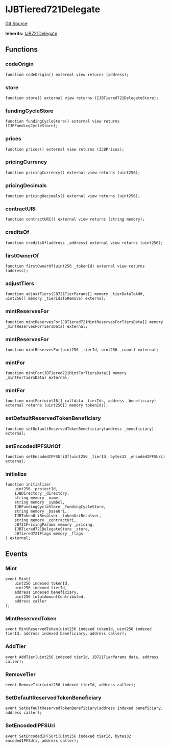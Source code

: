# IJBTiered721Delegate
[Git Source](https://github.com/jbx-protocol/juice-721-delegate/blob/2d5cc8b5e5fa5f9438288f074222da0ada454156/contracts/interfaces/IJBTiered721Delegate.sol)

**Inherits:**
[IJB721Delegate](/dev/api/extensions/juice-721-delegate/interfaces/contract.IJB721Delegate.md)


## Functions
### codeOrigin


```solidity
function codeOrigin() external view returns (address);
```

### store


```solidity
function store() external view returns (IJBTiered721DelegateStore);
```

### fundingCycleStore


```solidity
function fundingCycleStore() external view returns (IJBFundingCycleStore);
```

### prices


```solidity
function prices() external view returns (IJBPrices);
```

### pricingCurrency


```solidity
function pricingCurrency() external view returns (uint256);
```

### pricingDecimals


```solidity
function pricingDecimals() external view returns (uint256);
```

### contractURI


```solidity
function contractURI() external view returns (string memory);
```

### creditsOf


```solidity
function creditsOf(address _address) external view returns (uint256);
```

### firstOwnerOf


```solidity
function firstOwnerOf(uint256 _tokenId) external view returns (address);
```

### adjustTiers


```solidity
function adjustTiers(JB721TierParams[] memory _tierDataToAdd, uint256[] memory _tierIdsToRemove) external;
```

### mintReservesFor


```solidity
function mintReservesFor(JBTiered721MintReservesForTiersData[] memory _mintReservesForTiersData) external;
```

### mintReservesFor


```solidity
function mintReservesFor(uint256 _tierId, uint256 _count) external;
```

### mintFor


```solidity
function mintFor(JBTiered721MintForTiersData[] memory _mintForTiersData) external;
```

### mintFor


```solidity
function mintFor(uint16[] calldata _tierIds, address _beneficiary) external returns (uint256[] memory tokenIds);
```

### setDefaultReservedTokenBeneficiary


```solidity
function setDefaultReservedTokenBeneficiary(address _beneficiary) external;
```

### setEncodedIPFSUriOf


```solidity
function setEncodedIPFSUriOf(uint256 _tierId, bytes32 _encodedIPFSUri) external;
```

### initialize


```solidity
function initialize(
    uint256 _projectId,
    IJBDirectory _directory,
    string memory _name,
    string memory _symbol,
    IJBFundingCycleStore _fundingCycleStore,
    string memory _baseUri,
    IJBTokenUriResolver _tokenUriResolver,
    string memory _contractUri,
    JB721PricingParams memory _pricing,
    IJBTiered721DelegateStore _store,
    JBTiered721Flags memory _flags
) external;
```

## Events
### Mint

```solidity
event Mint(
    uint256 indexed tokenId,
    uint256 indexed tierId,
    address indexed beneficiary,
    uint256 totalAmountContributed,
    address caller
);
```

### MintReservedToken

```solidity
event MintReservedToken(uint256 indexed tokenId, uint256 indexed tierId, address indexed beneficiary, address caller);
```

### AddTier

```solidity
event AddTier(uint256 indexed tierId, JB721TierParams data, address caller);
```

### RemoveTier

```solidity
event RemoveTier(uint256 indexed tierId, address caller);
```

### SetDefaultReservedTokenBeneficiary

```solidity
event SetDefaultReservedTokenBeneficiary(address indexed beneficiary, address caller);
```

### SetEncodedIPFSUri

```solidity
event SetEncodedIPFSUri(uint256 indexed tierId, bytes32 encodedIPFSUri, address caller);
```

